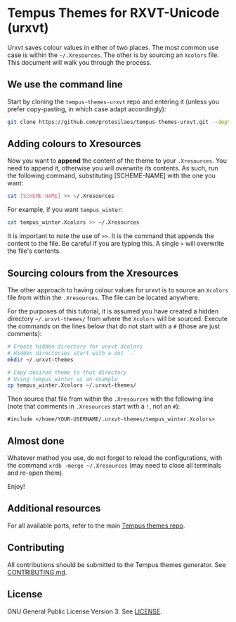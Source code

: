 # Tempus Themes for RXVT-Unicode (urxvt)

Urxvt saves colour values in either of two places. The most common use case is within the `~/.Xresources`. The other is by sourcing an `Xcolors` file. This document will walk you through the process.

## We use the command line

Start by cloning the `tempus-themes-urxvt` repo and entering it (unless you prefer copy-pasting, in which case adapt accordingly):

```sh
git clone https://github.com/protesilaos/tempus-themes-urxvt.git --depth 1 && cd tempus-themes-urxvt
```

## Adding colours to Xresources

Now you want to **append** the content of the theme to your `.Xresources`. You need to append it, otherwise you will overwrite its contents. As such, run the following command, substituting [SCHEME-NAME] with the one you want:

```sh
cat [SCHEME-NAME] >> ~/.Xresources
```

For example, if you want `tempus_winter`:

```sh
cat tempus_winter.Xcolors >> ~/.Xresources
```

It is important to note the use of `>>`. It is the command that appends the content to the file. Be careful if you are typing this. A single `>` will overwrite the file's contents.

## Sourcing colours from the Xresources

The other approach to having colour values for urxvt is to source an `Xcolors` file from within the `.Xresources`. The file can be located anywhere.

For the purposes of this tutorial, it is assumed you have created a hidden directory `~/.urxvt-themes/` from where the `Xcolors` will be sourced. Execute the commands on the lines below that do not start with a `#` (those are just comments):

```sh
# Create hidden directory for urxvt Xcolors
# Hidden directories start with a dot `.`
mkdir ~/.urxvt-themes

# Copy desired theme to that directory
# Using tempus_winter as an example
cp tempus_winter.Xcolors ~/.urxvt-themes/
```

Then source that file from within the `.Xresources` with the following line (note that comments in `.Xresources` start with a `!`, not an `#`):

```
#include </home/YOUR-USERNAME/.urxvt-themes/tempus_winter.Xcolors>
```

## Almost done

Whatever method you use, do not forget to reload the configurations, with the command `xrdb -merge ~/.Xresources` (may need to close all terminals and re-open them).

Enjoy!

## Additional resources

For all available ports, refer to the main [Tempus themes repo](https://github.com/protesilaos/tempus-themes).

## Contributing

All contributions should be submitted to the Tempus themes generator. See [CONTRIBUTING.md](https://github.com/protesilaos/tempus-themes-generator/blob/master/CONTRIBUTING.md).

## License

GNU General Public License Version 3. See [LICENSE](https://github.com/protesilaos/tempus-themes-urxvt/blob/master/LICENSE).
